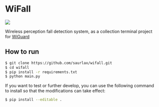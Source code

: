 # WiFall

![](https://img.shields.io/badge/Python-blue)

Wireless perception fall detection system, as a collection terminal project for [WiGuard](https://github.com/saurlax/wiguard)

## How to run

```bash
$ git clone https://github.com/saurlax/wifall.git
$ cd wifall
$ pip install -r requirements.txt
$ python main.py
```

If you want to test or further develop, you can use the following command to install so that the modifications can take effect:

```bash
$ pip install --editable .
```

